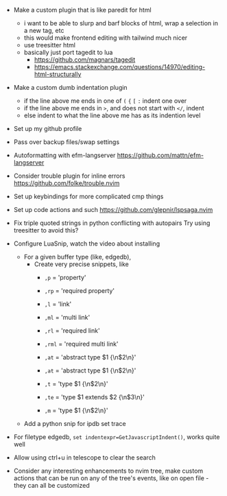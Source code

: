 - Make a custom plugin that is like paredit for html
    - i want to be able to slurp and barf blocks of html, wrap a selection in a new tag, etc
    - this would make frontend editing with tailwind much nicer
    - use treesitter html
    - basically just port tagedit to lua
        - https://github.com/magnars/tagedit
        - https://emacs.stackexchange.com/questions/14970/editing-html-structurally

- Make a custom dumb indentation plugin
    - if the line above me ends in one of  `(` `{` `[` `:` indent one over
    - if the line above me ends in `>`, and does not start with `</`, indent
    - else indent to what the line above me has as its indention level

- Set up my github profile
- Pass over backup files/swap settings

- Autoformatting with efm-langserver
    https://github.com/mattn/efm-langserver

- Consider trouble plugin for inline errors
    https://github.com/folke/trouble.nvim

- Set up keybindings for more complicated cmp things
- Set up code actions and such
    https://github.com/glepnir/lspsaga.nvim

- Fix triple quoted strings in python conflicting with autopairs
    Try using treesitter to avoid this?

- Configure LuaSnip, watch the video about installing
    - For a given buffer type (like, edgedb),
        - Create very precise snippets, like
            - `,p` = 'property'
            - `,rp` = 'required property'

            - `,l` = 'link'
            - `,ml` = 'multi link'
            - `,rl` = 'required link'
            - `,rml` = 'required multi link'

            - `,at` = 'abstract type $1 {\n$2\n}'
            - `,at` = 'abstract type $1 {\n$2\n}'
            - `,t` = 'type $1 {\n$2\n}'
            - `,te` = 'type $1 extends $2 {\n$3\n}'
            - `,m` = 'type $1 {\n$2\n}'
    - Add a python snip for ipdb set trace

- For filetype edgedb, `set indentexpr=GetJavascriptIndent()`, works quite well

- Allow using ctrl+u in telescope to clear the search

- Consider any interesting enhancements to nvim tree, make custom actions that can be run on any of the tree's events, like on open file - they can all be customized
